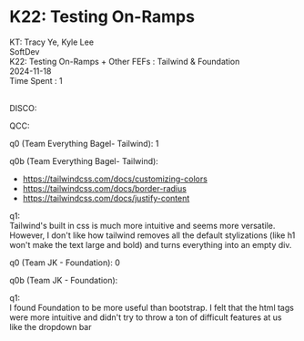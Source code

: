 # K22: Testing On-Ramps

KT: Tracy Ye, Kyle Lee <br />
SoftDev <br />
K22: Testing On-Ramps + Other FEFs : Tailwind & Foundation <br />
2024-11-18 <br />
Time Spent : 1 <br /> <br />

DISCO:

QCC:

q0 (Team Everything Bagel- Tailwind):
  1

q0b (Team Everything Bagel- Tailwind):
  - https://tailwindcss.com/docs/customizing-colors
  - https://tailwindcss.com/docs/border-radius
  - https://tailwindcss.com/docs/justify-content

q1:  
Tailwind's built in css is much more intuitive and seems more versatile. However, I don't like how tailwind removes all the default stylizations (like h1 won't make the text large and bold) and turns everything into an empty div. 

q0 (Team JK - Foundation):
  0

q0b (Team JK - Foundation):

q1:  
I found Foundation to be more useful than bootstrap. I felt that the html tags were more intuitive and didn't try to throw a ton of difficult features at us like the dropdown bar

